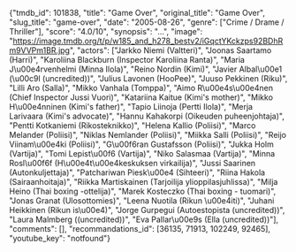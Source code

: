 {"tmdb_id": 101838, "title": "Game Over", "original_title": "Game Over", "slug_title": "game-over", "date": "2005-08-26", "genre": ["Crime / Drame / Thriller"], "score": "4.0/10", "synopsis": "...", "image": "https://image.tmdb.org/t/p/w185_and_h278_bestv2/iGqctYKckzps92BDhRm9VVPm1BR.jpg", "actors": ["Jarkko Niemi (Valtteri)", "Joonas Saartamo (Harri)", "Karoliina Blackburn (Inspector Karoliina Ranta)", "Maria J\u00e4rvenhelmi (Minna Ilola)", "Reino Nordin (Kimi)", "Javier Albal\u00e1 (\u00c9l (uncredited))", "Julius Lavonen (HooPee)", "Juuso Pekkinen (Riku)", "Lilli Aro (Salla)", "Mikko Vanhala (Tomppa)", "Aimo R\u00e4s\u00e4nen (Chief Inspector Jussi Vuori)", "Katariina Kaitue (Kimi's mother)", "Mikko H\u00e4nninen (Kimi's father)", "Tapio Liinoja (Pertti Ilola)", "Merja Larivaara (Kimi's advocate)", "Hannu Kahakorpi (Oikeuden puheenjohtaja)", "Pentti Kotkaniemi (Rikosteknikko)", "Helena Kallio (Poliisi)", "Marco Melander (Poliisi)", "Niklas Nemlander (Poliisi)", "Miikka Salli (Poliisi)", "Reijo Viinam\u00e4ki (Poliisi)", "G\u00f6ran Gustafsson (Poliisi)", "Jukka Holm (Vartija)", "Tomi Lepist\u00f6 (Vartija)", "Niko Salasmaa (Vartija)", "Minna Rosl\u00f6f (H\u00e4t\u00e4keskuksen virkailija)", "Jussi Saarinen (Autonkuljettaja)", "Patchariwan Piesk\u00e4 (Sihteeri)", "Riina Hakola (Sairaanhoitaja)", "Riikka Martiskainen (Tarjoilija ylioppilasjuhlissa)", "Milja Heino (Thai boxing -ottelija)", "Marek Kosteczko (Thai boxing - tuomari)", "Jonas Granat (Ulosottomies)", "Leena Nuotila (Rikun \u00e4iti)", "Juhani Heikkinen (Rikun is\u00e4)", "Jorge Gurpegui (Autoestopista (uncredited))", "Laura Malmberg ((uncredited))", "Eva Pallar\u00e9s (Ella (uncredited))"], "comments": [], "recommandations_id": [36135, 71913, 102249, 92465], "youtube_key": "notfound"}